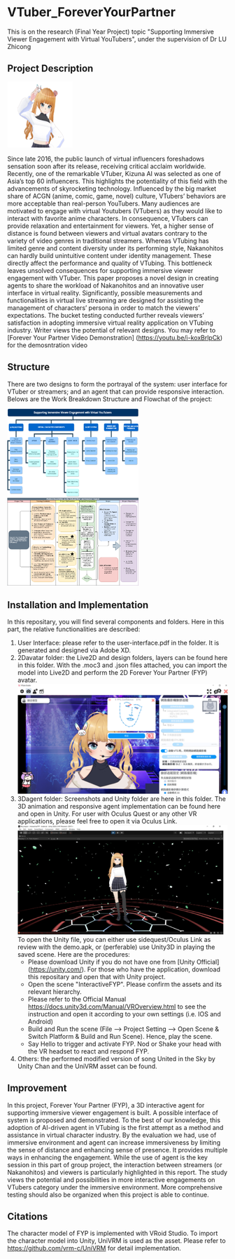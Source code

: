 # VTuber_ForeverYourPartner
This is on the research (Final Year Project) topic "Supporting Immersive Viewer Engagement with Virtual YouTubers", under the supervision of Dr LU Zhicong

## Project Description
<img src="https://github.com/CPcoding0930/VTuber_ForeverYourPartner/blob/58c5a96e7add2c9f73fc596cde841291a9c7e53b/3Dagent/pose.png"  width="150" height="150" />

Since late 2016, the public launch of virtual influencers foreshadows sensation soon after its release, receiving critical acclaim worldwide. Recently, one of the remarkable VTuber, Kizuna AI was selected as one of Asia’s top 60 influencers. This highlights the potentiality of this field with the advancements of skyrocketing technology. Influenced by the big market share of ACGN (anime, comic, game, novel) culture, VTubers’ behaviors are more acceptable than real-person YouTubers. Many audiences are motivated to engage with virtual Youtubers (VTubers) as they would like to interact with favorite anime characters. In consequence, VTubers can provide relaxation and entertainment for viewers. Yet, a higher sense of distance is found between viewers and virtual avatars contrary to the variety of video genres in traditional streamers. Whereas VTubing has limited genre and content diversity under its performing style, Nakanohitos can hardly build unintuitive content under identity management. These directly affect the performance and quality of VTubing. This bottleneck leaves unsolved consequences for supporting immersive viewer engagement with VTuber. This paper proposes a novel design in creating agents to share the workload of Nakanohitos and an innovative user interface in virtual reality. Significantly, possible measurements and functionalities in virtual live streaming are designed for assisting the management of characters’ persona in order to match the viewers’ expectations. The bucket testing conducted further reveals viewers’ satisfaction in adopting immersive virtual reality application on VTubing industry. Writer views the potential of relevant designs.
You may refer to [Forever Your Partner Video Demonstration] (https://youtu.be/i-koxBrlpCk) for the demosntration video
## Structure
There are two designs to form the portrayal of the system: user interface for VTuber or streamers; and an agent that can provide responsive interaction.  
Belows are the Work Breakdown Structure and Flowchat of the project:

<img src="https://github.com/CPcoding0930/VTuber_ForeverYourPartner/blob/5e70c9836bbc70875b064bfbe0192cc9f86dd55c/FIG.1.3_WBS.png "  width="300" height="200" />
<img src="https://github.com/CPcoding0930/VTuber_ForeverYourPartner/blob/5e70c9836bbc70875b064bfbe0192cc9f86dd55c/FIG.1.4_Flowchart.png "  width="300" height="200" />

## Installation and Implementation
In this repositary, you will find several components and folders. Here in this part, the relative functionalities are described:
1. User Interface: please refer to the user-interface.pdf in the folder. It is generated and designed via Adobe XD.
2. 2Davatar folder: the Live2D and design folders, layers can be found here in this folder. With the .moc3 and .json files attached, you can import the model into Live2D and perform the 2D Forever Your Partner (FYP) avatar.
![alt text](https://github.com/CPcoding0930/VTuber_ForeverYourPartner/blob/3156fd6af8b2af898ac5ff97d133834ffc03dde5/2Dimplementation.png "The Live2D interface with FYP demo")
3. 3Dagent folder: Screenshots and Unity folder are here in this folder. The 3D animation and responsive agent implementation can be found here and open in Unity. For user with Oculus Quest or any other VR applications, please feel free to open it via Oculus Link. 
![alt text](https://github.com/CPcoding0930/VTuber_ForeverYourPartner/blob/47f6c20f2122eedbc1ca2452a67847cd34cace90/3Dimplementation.png "The Unity interface with FYP agent")
    To open the Unity file, you can either use sidequest/Oculus Link as review with the demo.apk, or (perferable) use Unity3D in playing the saved scene. Here are the procedures:
    * Please download Unity if you do not have one from [Unity Official] (https://unity.com/). For those who have the application, download this repositary and open that with Unity project.
    * Open the scene "InteractiveFYP". Please confirm the assets and its relevant hierarchy.
    * Please refer to the Official Manual https://docs.unity3d.com/Manual/VROverview.html to see the instruction and open it according to your own settings (i.e. IOS and Android)
    * Build and Run the scene (File --> Project Setting --> Open Scene & Switch Platform & Build and Run Scene). Hence, play the scene.
    * Say Hello to trigger and activate FYP. Nod or Shake your head with the VR headset to react and respond FYP.
4. Others: the performed modified version of song United in the Sky by Unity Chan and the UniVRM asset can be found. 

## Improvement
In this project, Forever Your Partner (FYP), a 3D interactive agent for supporting immersive viewer engagement is built. A possible interface of system is proposed and demonstrated. To the best of our knowledge, this adoption of AI-driven agent in VTubing is the first attempt as a method and assistance in virtual character industry. By the evaluation we had, use of immersive environment and agent can increase immersiveness by limiting the sense of distance and enhancing sense of presence. It provides multiple ways in enhancing the engagement. While the use of agent is the key session in this part of group project, the interaction between streamers (or Nakanohitos) and viewers is particularly highlighted in this report. The study views the potential and possibilities in more interactive engagements on VTubers category under the immersive environment. More comprehensive testing should also be organized when this project is able to continue.

## Citations
The character model of FYP is implemented with VRoid Studio. To import the character model into Unity, UniVRM is used as the asset. Please refer to https://github.com/vrm-c/UniVRM for detail implementation.
